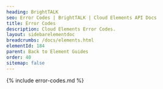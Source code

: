 ```yaml
---
heading: BrightTALK
seo: Error Codes | BrightTALK | Cloud Elements API Docs
title: Error Codes
description: Cloud Elements Error Codes.
layout: sidebarelementdoc
breadcrumbs: /docs/elements.html
elementId: 184
parent: Back to Element Guides
order: 40
sitemap: false
---
```


{% include error-codes.md %}
